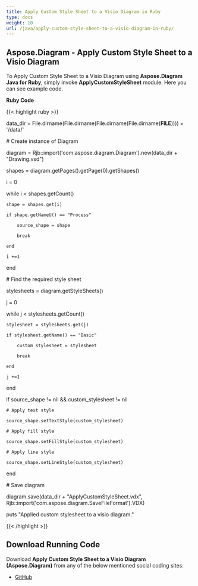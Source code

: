 ```yaml
---
title: Apply Custom Style Sheet to a Visio Diagram in Ruby
type: docs
weight: 10
url: /java/apply-custom-style-sheet-to-a-visio-diagram-in-ruby/
---
```


## **Aspose.Diagram - Apply Custom Style Sheet to a Visio Diagram**
To Apply Custom Style Sheet to a Visio Diagram using **Aspose.Diagram Java for Ruby**, simply invoke **ApplyCustomStyleSheet** module. Here you can see example code.

**Ruby Code**

{{< highlight ruby >}}

 data_dir = File.dirname(File.dirname(File.dirname(File.dirname(__FILE__)))) + '/data/'

\# Create instance of Diagram

diagram = Rjb::import('com.aspose.diagram.Diagram').new(data_dir + "Drawing.vsd")

shapes = diagram.getPages().getPage(0).getShapes()

i = 0

while i < shapes.getCount()

    shape = shapes.get(i)

    if shape.getNameU() == "Process"

        source_shape = shape

        break

    end

    i +=1

end

\# Find the required style sheet

stylesheets = diagram.getStyleSheets()

j = 0

while j < stylesheets.getCount()

    stylesheet = stylesheets.get(j)

    if stylesheet.getName() == "Basic"

        custom_stylesheet = stylesheet

        break

    end

    j +=1

end

if source_shape != nil && custom_stylesheet != nil

    # Apply text style

    source_shape.setTextStyle(custom_stylesheet)

    # Apply fill style

    source_shape.setFillStyle(custom_stylesheet)

    # Apply line style

    source_shape.setLineStyle(custom_stylesheet)

end

\# Save diagram

diagram.save(data_dir + "ApplyCustomStyleSheet.vdx", Rjb::import('com.aspose.diagram.SaveFileFormat').VDX)

puts "Applied custom stylesheet to a visio diagram."

{{< /highlight >}}
## **Download Running Code**
Download **Apply Custom Style Sheet to a Visio Diagram (Aspose.Diagram)** from any of the below mentioned social coding sites:

- [GitHub](https://github.com/asposediagram/Aspose.Diagram-for-Java/blob/master/Plugins/Aspose_Diagram_Java_for_Ruby/lib/asposediagramjava/Text/applycustomstylesheet.rb)
